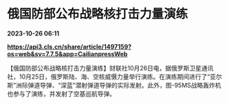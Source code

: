 # 俄国防部公布战略核打击力量演练

**2023-10-26 06:11**

**https://api3.cls.cn/share/article/1497159?os=web&sv=7.7.5&app=CailianpressWeb**

【俄国防部公布战略核打击力量演练】财联社10月26日电，据俄罗斯卫星通讯社，10月25日，俄罗斯陆、海、空核威慑力量举行演练。在演练期间进行了“亚尔斯”洲际弹道导弹、“深蓝”潜射弹道导弹的实际发射。此外，图-95MS战略轰炸机也参与了演练，并发射了空基巡航导弹。